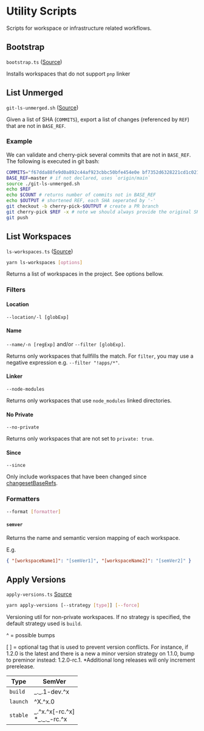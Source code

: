 # Utility Scripts

Scripts for workspace or infrastructure related workflows.

## Bootstrap

`bootstrap.ts` ([Source](bootstrap.ts))

Installs workspaces that do not support `pnp` linker

## List Unmerged

`git-ls-unmerged.sh` ([Source](git-ls-unmerged.sh))

Given a list of SHA (`COMMITS`), export a list of changes (referenced by `REF`) that are not in `BASE_REF`.

### Example

We can validate and cherry-pick several commits that are not in `BASE_REF`. The following is executed in git bash:

```sh
COMMITS="f67dda88fe9d0a892c44af923cbbc50bfe454e0e bf7352d6328221cd1c02104c99f57faf5be54c7d" # possible commits
BASE_REF=master # if not declared, uses `origin/main`
source ./git-ls-unmerged.sh
echo $REF
echo $COUNT # returns number of commits not in BASE_REF
echo $OUTPUT # shortened REF, each SHA seperated by '-'
git checkout -b cherry-pick-$OUTPUT # create a PR branch
git cherry-pick $REF -x # note we should always provide the original SHA in the commit message. The 'x' arg will handle this.
git push
```

## List Workspaces

`ls-workspaces.ts` ([Source](ls-workspaces.ts))

```sh
yarn ls-workspaces [options]
```

Returns a list of workspaces in the project. See options bellow.

### Filters

#### Location

`--location/-l [globExp]`

#### Name

`--name/-n [regExp]` and/or `--filter [globExp]`.

Returns only workspaces that fullfills the match. For `filter`, you may use a negative expression e.g. `--filter "!apps/*"`.

#### Linker

`--node-modules`

Returns only workspaces that use `node_modules` linked directories.

#### No Private

`--no-private`

Returns only workspaces that are not set to `private: true`.

#### Since

`--since`

Only include workspaces that have been changed since [changesetBaseRefs](https://yarnpkg.com/configuration/yarnrc#changesetBaseRefs).

### Formatters

```sh
--format [formatter]
```

#### `semver`

Returns the name and semantic version mapping of each workspace.

E.g.

```json
{ "[workspaceName1]": "[semVer1]", "[workspaceName2]": "[semVer2]" }
```

## Apply Versions

`apply-versions.ts` [Source](apply-versions.ts)

```sh
yarn apply-versions [--strategy [type]] [--force]
```

Versioning util for non-private workspaces. If no strategy is specified, the default strategy used is `build`.

^ = possible bumps

[ ] = optional tag that is used to prevent version conflicts. For instance, if 1.2.0 is the latest and there is a new a minor version strategy on 1.1.0, bump to preminor instead: 1.2.0-rc.1. \*Additional long releases will only increment prerelease.

| Type     | SemVer                                 |
| -------- | -------------------------------------- |
| `build`  | \_.\_.1-dev.^x                         |
| `launch` | ^X.^x.0                                |
| `stable` | \_.^x.^x[-rc.^x] <br> \*\_.\_.\_-rc.^x |
